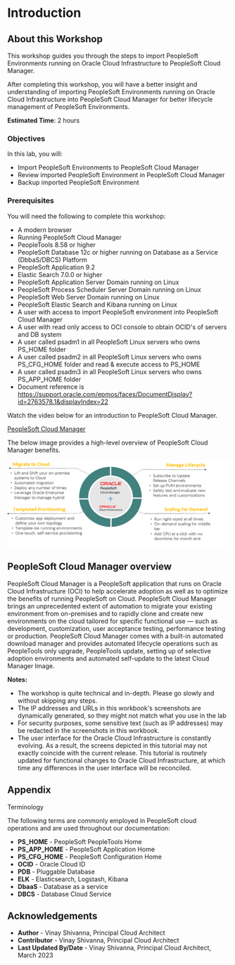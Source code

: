 # Introduction

## About this Workshop ##

This workshop guides you through the steps to import PeopleSoft Environments running on Oracle Cloud Infrastructure to PeopleSoft Cloud Manager.

After completing this workshop, you will have a better insight and understanding of importing PeopleSoft Environments running on Oracle Cloud Infrastructure into PeopleSoft Cloud Manager for better lifecycle management of PeopleSoft Environments.

**Estimated Time**: 2 hours

### Objectives

In this lab, you will:

* Import PeopleSoft Environments to PeopleSoft Cloud Manager
* Review imported PeopleSoft Environment in PeopleSoft Cloud Manager
* Backup imported PeopleSoft Environment

### Prerequisites

You will need the following to complete this workshop:

* A modern browser
* Running PeopleSoft Cloud Manager
* PeopleTools 8.58 or higher
* PeopleSoft Database 12c or higher running on Database as a Service (DbbaS/DBCS) Platform
* PeopleSoft Application 9.2 
* Elastic Search 7.0.0 or higher
* PeopleSoft Application Server Domain running on Linux 
* PeopleSoft Process Scheduler Server Domain running on Linux 
* PeopleSoft Web Server Domain running on Linux 
* PeopleSoft Elastic Search and Kibana running on Linux
* A user with access to import PeopleSoft environment into PeopleSoft Cloud Manager
* A user with read only access to OCI console to obtain OCID's of servers and DB system
* A user called psadm1 in all PeopleSoft Linux servers who owns PS_HOME folder
* A user called psadm2 in all PeopleSoft Linux servers who owns PS\_CFG\_HOME folder and read & execute   access to PS_HOME
* A user called psadm3 in all PeopleSoft Linux servers who owns PS\_APP\_HOME folder
* Document reference is https://support.oracle.com/epmos/faces/DocumentDisplay?id=2763578.1&displayIndex=22 

Watch the video below for an introduction to PeopleSoft Cloud Manager.

   [PeopleSoft Cloud Manager](youtube:msMcUr3fny4:large)

The below image provides a high-level overview of PeopleSoft Cloud Manager benefits.

   ![High-level overview of PeopleSoft Cloud Manager benefits](images/peoplesoft-cloud-manager.png " ")

## PeopleSoft Cloud Manager overview ##

PeopleSoft Cloud Manager is a PeopleSoft application that runs on Oracle Cloud Infrastructure (OCI) to help accelerate adoption as well as to optimize the benefits of running PeopleSoft on Cloud. PeopleSoft Cloud Manager brings an unprecedented extent of automation to migrate your existing environment from on-premises and to rapidly clone and create new environments on the cloud tailored for specific functional use — such as development, customization, user acceptance testing, performance testing or production. PeopleSoft Cloud Manager comes with a built-in automated download manager and provides automated lifecycle operations such as PeopleTools only upgrade, PeopleTools update, setting up of selective adoption environments and automated self-update to the latest Cloud Manager Image. 

**Notes:**

* The workshop is quite technical and in-depth. Please go slowly and without skipping any steps.
*  The IP addresses and URLs in this workbook's screenshots are dynamically generated, so they might not match what you use in the lab
* For security purposes, some sensitive text (such as IP addresses) may be redacted in the screenshots in this workbook.
* The user interface for the Oracle Cloud Infrastructure is constantly evolving. As a result, the screens depicted in this tutorial may not exactly coincide with the current release. This tutorial is routinely updated for functional changes to Oracle Cloud Infrastructure, at which time any differences in the user interface will be reconciled.

## Appendix

Terminology

The following terms are commonly employed in PeopleSoft cloud operations and are used throughout our documentation:

* **PS_HOME** - PeopleSoft PeopleTools Home
* **PS\_APP\_HOME** - PeopleSoft Application Home
* **PS\_CFG\_HOME** - PeopleSoft Configuration Home
* **OCID** - Oracle Cloud ID
* **PDB** - Pluggable Database
* **ELK** - Elasticsearch, Logstash, Kibana
* **DbaaS** - Database as a service
* **DBCS** - Database Cloud Service

## Acknowledgements
* **Author** - Vinay Shivanna, Principal Cloud Architect
* **Contributor** - Vinay Shivanna, Principal Cloud Architect
* **Last Updated By/Date** - Vinay Shivanna, Principal Cloud Architect, March 2023

